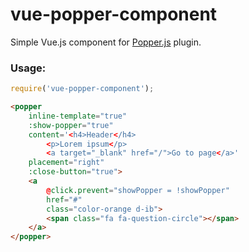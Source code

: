 vue-popper-component
==============

Simple Vue.js component for [Popper.js](https://popper.js.org/) plugin.


### Usage:

```javascript
require('vue-popper-component');
```

```html
<popper
	inline-template="true"
	:show-popper="true"
	content='<h4>Header</h4>
		<p>Lorem ipsum</p>
		<a target="_blank" href="/">Go to page</a>'
	placement="right"
	:close-button="true">
	<a
		@click.prevent="showPopper = !showPopper"
		href="#"
		class="color-orange d-ib">
		<span class="fa fa-question-circle"></span>
	</a>
</popper>
```
